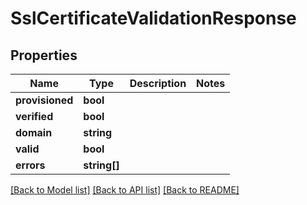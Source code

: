 # SslCertificateValidationResponse

## Properties
Name | Type | Description | Notes
------------ | ------------- | ------------- | -------------
**provisioned** | **bool** |  | 
**verified** | **bool** |  | 
**domain** | **string** |  | 
**valid** | **bool** |  | 
**errors** | **string[]** |  | 

[[Back to Model list]](../README.md#documentation-for-models) [[Back to API list]](../README.md#documentation-for-api-endpoints) [[Back to README]](../README.md)


